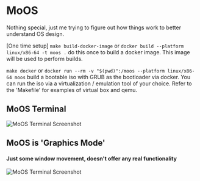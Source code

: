 # MoOS

Nothing special, just me trying to figure out how things work to better understand OS design. 

[One time setup] ```make build-docker-image``` or ```docker build --platform linux/x86-64 -t moos .``` do this once to build a docker image. This image will be used to perform builds.

```make docker``` or ```docker run --rm -v "$(pwd)":/moos --platform linux/x86-64 moos``` build a bootable iso with GRUB as the bootloader via docker. You can run the iso via a virtualization / emulation tool of your choice. Refer to the 'Makefile' for examples of virtual box and qemu.

## MoOS Terminal
![MoOS Terminal Screenshot](https://envy.blob.core.windows.net/moos/moosterminal.gif)

## MoOS is 'Graphics Mode'
#### Just some window movement, doesn't offer any real functionality

![MoOS Terminal Screenshot](https://envy.blob.core.windows.net/moos/moosgfx.gif)